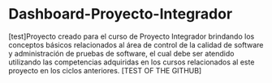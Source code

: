 # Dashboard-Proyecto-Integrador
[test]Proyecto creado para el curso de Proyecto Integrador brindando los conceptos básicos relacionados al área de control de la calidad de software y administración de pruebas de software, el cual debe ser atendido utilizando las competencias adquiridas en los cursos relacionados al este proyecto en los ciclos anteriores. [TEST OF THE GITHUB]
